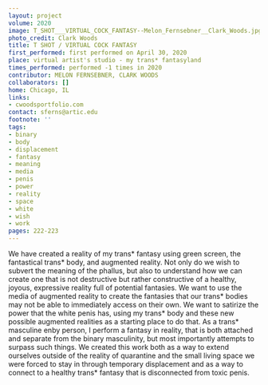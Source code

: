 ```yaml
---
layout: project
volume: 2020
image: T_SHOT___VIRTUAL_COCK_FANTASY--Melon_Fernsebner__Clark_Woods.jpg
photo_credit: Clark Woods
title: T SHOT / VIRTUAL COCK FANTASY
first_performed: first performed on April 30, 2020
place: virtual artist's studio - my trans* fantasyland
times_performed: performed -1 times in 2020
contributor: MELON FERNSEBNER, CLARK WOODS
collaborators: []
home: Chicago, IL
links:
- cwoodsportfolio.com
contact: sferns@artic.edu
footnote: ''
tags:
- binary
- body
- displacement
- fantasy
- meaning
- media
- penis
- power
- reality
- space
- white
- wish
- work
pages: 222-223
---
```


We have created a reality of my trans* fantasy using green screen, the fantastical trans* body, and augmented reality. Not only do we wish to subvert the meaning of the phallus, but also to understand how we can create one that is not destructive but rather constructive of a healthy, joyous, expressive reality full of potential fantasies. We want to use the media of augmented reality to create the fantasies that our trans* bodies may not be able to immediately access on their own. We want to satirize the power that the white penis has, using my trans* body and these new possible augmented realities as a starting place to do that. As a trans* masculine enby person, I perform a fantasy in reality, that is both attached and separate from the binary masculinity, but most importantly attempts to surpass such things. We created this work both as a way to extend ourselves outside of the reality of quarantine and the small living space we were forced to stay in through temporary displacement and as a way to connect to a healthy trans* fantasy that is disconnected from toxic penis.

